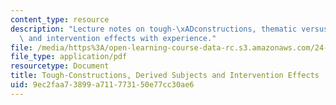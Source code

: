 ```yaml
---
content_type: resource
description: "Lecture notes on tough-\xADconstructions, thematic versus derived subjects,\
  \ and intervention effects with experience."
file: /media/https%3A/open-learning-course-data-rc.s3.amazonaws.com/24-910-topics-in-linguistic-theory-propositional-attitudes-spring-2009/9ec2faa73899a711773150e77cc30ae6_MIT24_910s09_lec07_hartman.pdf
file_type: application/pdf
resourcetype: Document
title: Tough-Constructions, Derived Subjects and Intervention Effects
uid: 9ec2faa7-3899-a711-7731-50e77cc30ae6
---
```

